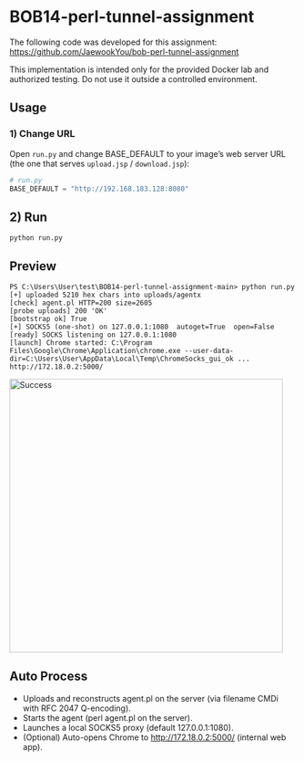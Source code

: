# BOB14-perl-tunnel-assignment
The following code was developed for this assignment:
<https://github.com/JaewookYou/bob-perl-tunnel-assignment>

This implementation is intended only for the provided Docker lab and authorized testing. Do not use it outside a controlled environment.

## Usage
### 1) Change URL
Open `run.py` and change BASE_DEFAULT to your image’s web server URL (the one that serves `upload.jsp` / `download.jsp`):
```python
# run.py
BASE_DEFAULT = "http://192.168.183.128:8080"
```

## 2) Run
```python run.py```

## Preview 
```
PS C:\Users\User\test\BOB14-perl-tunnel-assignment-main> python run.py
[+] uploaded 5210 hex chars into uploads/agentx
[check] agent.pl HTTP=200 size=2605
[probe uploads] 200 'OK'
[bootstrap ok] True
[+] SOCKS5 (one-shot) on 127.0.0.1:1080  autoget=True  open=False
[ready] SOCKS listening on 127.0.0.1:1080
[launch] Chrome started: C:\Program Files\Google\Chrome\Application\chrome.exe --user-data-dir=C:\Users\User\AppData\Local\Temp\ChromeSocks_gui_ok ... http://172.18.0.2:5000/
```
<!-- 480px -->
<img src="https://raw.githubusercontent.com/komi22/BOB14-perl-tunnel-assignment/main/Success.png" width="480" alt="Success">


## Auto Process

- Uploads and reconstructs agent.pl on the server (via filename CMDi with RFC 2047 Q-encoding).
- Starts the agent (perl agent.pl on the server).
- Launches a local SOCKS5 proxy (default 127.0.0.1:1080).
- (Optional) Auto-opens Chrome to http://172.18.0.2:5000/ (internal web app).
